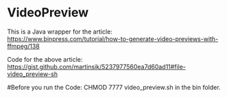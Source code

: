 # VideoPreview

This is a Java wrapper for the article:
https://www.binpress.com/tutorial/how-to-generate-video-previews-with-ffmpeg/138

Code for the above article:
https://gist.github.com/martinsik/5237977560ea7d60ad11#file-video_preview-sh

#Before you run the Code:
CHMOD 7777 video_preview.sh in the bin folder.
